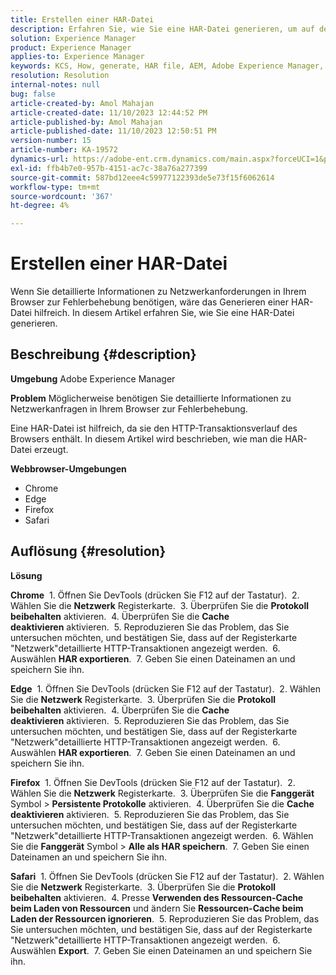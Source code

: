 ```yaml
---
title: Erstellen einer HAR-Datei
description: Erfahren Sie, wie Sie eine HAR-Datei generieren, um auf den HTTP-Transaktionsverlauf des Browsers zuzugreifen.
solution: Experience Manager
product: Experience Manager
applies-to: Experience Manager
keywords: KCS, How, generate, HAR file, AEM, Adobe Experience Manager, Web Browser, Safari, Firefox, Edge, Chrome
resolution: Resolution
internal-notes: null
bug: false
article-created-by: Amol Mahajan
article-created-date: 11/10/2023 12:44:52 PM
article-published-by: Amol Mahajan
article-published-date: 11/10/2023 12:50:51 PM
version-number: 15
article-number: KA-19572
dynamics-url: https://adobe-ent.crm.dynamics.com/main.aspx?forceUCI=1&pagetype=entityrecord&etn=knowledgearticle&id=4a68cdea-c67f-ee11-8179-6045bd006b25
exl-id: ffb4b7e0-957b-4151-ac7c-38a76a277399
source-git-commit: 587bd12eee4c59977122393de5e73f15f6062614
workflow-type: tm+mt
source-wordcount: '367'
ht-degree: 4%

---
```


# Erstellen einer HAR-Datei


Wenn Sie detaillierte Informationen zu Netzwerkanforderungen in Ihrem Browser zur Fehlerbehebung benötigen, wäre das Generieren einer HAR-Datei hilfreich. In diesem Artikel erfahren Sie, wie Sie eine HAR-Datei generieren.

## Beschreibung {#description}


<b>Umgebung</b>
Adobe Experience Manager

<b>Problem</b>
Möglicherweise benötigen Sie detaillierte Informationen zu Netzwerkanfragen in Ihrem Browser zur Fehlerbehebung.

Eine HAR-Datei ist hilfreich, da sie den HTTP-Transaktionsverlauf des Browsers enthält. In diesem Artikel wird beschrieben, wie man die HAR-Datei erzeugt.

<b>Webbrowser-Umgebungen</b>

- Chrome
- Edge
- Firefox
- Safari



## Auflösung {#resolution}


<b>Lösung</b>

<b>Chrome</b>
 1. Öffnen Sie DevTools (drücken Sie F12 auf der Tastatur).
 2. Wählen Sie die <b>Netzwerk</b> Registerkarte.
 3. Überprüfen Sie die <b>Protokoll beibehalten</b> aktivieren.
 4. Überprüfen Sie die <b>Cache deaktivieren</b> aktivieren.
 5. Reproduzieren Sie das Problem, das Sie untersuchen möchten, und bestätigen Sie, dass auf der Registerkarte &quot;Netzwerk&quot;detaillierte HTTP-Transaktionen angezeigt werden.
 6. Auswählen <b>HAR exportieren</b>.
 7. Geben Sie einen Dateinamen an und speichern Sie ihn.

<b>Edge</b>
 1. Öffnen Sie DevTools (drücken Sie F12 auf der Tastatur).
 2. Wählen Sie die <b>Netzwerk</b> Registerkarte.
 3. Überprüfen Sie die <b>Protokoll beibehalten</b> aktivieren.
 4. Überprüfen Sie die <b>Cache deaktivieren</b> aktivieren.
 5. Reproduzieren Sie das Problem, das Sie untersuchen möchten, und bestätigen Sie, dass auf der Registerkarte &quot;Netzwerk&quot;detaillierte HTTP-Transaktionen angezeigt werden.
 6. Auswählen <b>HAR exportieren</b>.
 7. Geben Sie einen Dateinamen an und speichern Sie ihn.

<b>Firefox</b>
 1. Öffnen Sie DevTools (drücken Sie F12 auf der Tastatur).
 2. Wählen Sie die <b>Netzwerk</b> Registerkarte.
 3. Überprüfen Sie die <b>Fanggerät</b> Symbol > <b>Persistente Protokolle</b> aktivieren.
 4. Überprüfen Sie die <b>Cache deaktivieren</b> aktivieren.
 5. Reproduzieren Sie das Problem, das Sie untersuchen möchten, und bestätigen Sie, dass auf der Registerkarte &quot;Netzwerk&quot;detaillierte HTTP-Transaktionen angezeigt werden.
 6. Wählen Sie die <b>Fanggerät</b> Symbol > <b>Alle als HAR speichern</b>.
 7. Geben Sie einen Dateinamen an und speichern Sie ihn.

<b>Safari</b>
 1. Öffnen Sie DevTools (drücken Sie F12 auf der Tastatur).
 2. Wählen Sie die <b>Netzwerk</b> Registerkarte.
 3. Überprüfen Sie die <b>Protokoll beibehalten</b> aktivieren.
 4. Presse <b>Verwenden des Ressourcen-Cache beim Laden von Ressourcen</b> und ändern Sie <b>Ressourcen-Cache beim Laden der Ressourcen ignorieren</b>.
 5. Reproduzieren Sie das Problem, das Sie untersuchen möchten, und bestätigen Sie, dass auf der Registerkarte &quot;Netzwerk&quot;detaillierte HTTP-Transaktionen angezeigt werden.
 6. Auswählen <b>Export</b>.
 7. Geben Sie einen Dateinamen an und speichern Sie ihn.
